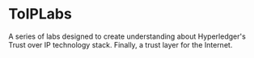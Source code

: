 # ToIPLabs
A series of labs designed to create understanding about Hyperledger's Trust over IP technology stack. Finally, a trust layer for the Internet.
